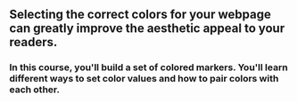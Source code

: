 ## Selecting the correct colors for your webpage can greatly improve the aesthetic appeal to your readers.

### In this course, you'll build a set of colored markers. You'll learn different ways to set color values and how to pair colors with each other.
